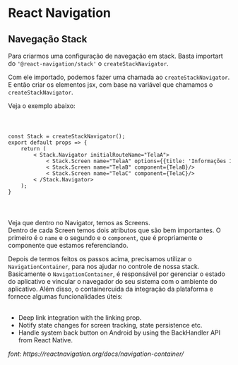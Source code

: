 <h1>React Navigation</h1>
<h2>Navegação Stack</h2>
<p>
  Para criarmos uma configuração de navegação em stack. Basta importart
  do <code>'@react-navigation/stack'</code> o     <code>createStackNavigator</code>.

  Com ele importado, podemos fazer uma chamada ao <code>createStackNavigator</code>. E então criar os elementos jsx,
  com base na variável que chamamos o <code>createStackNavigator</code>.

  Veja o exemplo abaixo:

  <code>
  <pre>
const Stack = createStackNavigator();
export default props => {
    return (
        < Stack.Navigator initialRouteName="TelaA">
            < Stack.Screen name="TelaA" options={{title: 'Informações Iniciais'}}  component={TelaA}/>
            < Stack.Screen name="TelaB" component={TelaB}/>
            < Stack.Screen name="TelaC" component={TelaC}/>
        < /Stack.Navigator>
    );
}
</pre>
  </code>

Veja que dentro no Navigator, temos as Screens. <br/>
Dentro de cada Screen temos dois atributos que são bem importantes. O primeiro é o <code>name</code> e o segundo e o <code>component</code>, que é propriamente o componente que estamos referenciando.
</p>

Depois de termos feitos os passos acima, precisamos utilizar o <code>NavigationContainer</code>, para nos ajudar no controle de nossa stack. 
Basicamente o <code>NavigationContainer</code>, é responsável por gerenciar o estado do aplicativo e vincular o navegador do seu sistema com o ambiente do aplicativo. Além disso, o containercuida da integração da plataforma e fornece algumas funcionalidades úteis: 
<br/><br/>
<ul>
<li>
Deep link integration with the linking prop.
</li>
<li>
Notify state changes for screen tracking, state persistence etc.
</li>
<li>
Handle system back button on Android by using the BackHandler API from React Native.
</li>
</ul>
<em>font: https://reactnavigation.org/docs/navigation-container/</em>